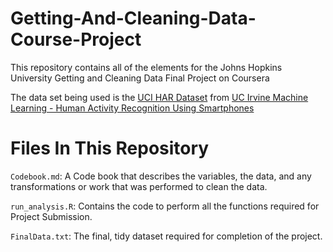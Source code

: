 # Getting-And-Cleaning-Data-Course-Project
This repository contains all of the elements for the Johns Hopkins University Getting and Cleaning Data Final Project on Coursera

The data set being used is the <a href="https://d396qusza40orc.cloudfront.net/getdata%2Fprojectfiles%2FUCI%20HAR%20Dataset.zip">UCI HAR Dataset</a> from <a href="http://archive.ics.uci.edu/ml/datasets/Human+Activity+Recognition+Using+Smartphones"> UC Irvine Machine Learning - Human Activity Recognition Using Smartphones</a>

# Files In This Repository
<code>Codebook.md</code>: A Code book that describes the variables, the data, and any transformations or work that was performed to clean the data.

<code>run_analysis.R</code>: Contains the code to perform all the functions required for Project Submission.

<code>FinalData.txt</code>: The final, tidy dataset required for completion of the project.
